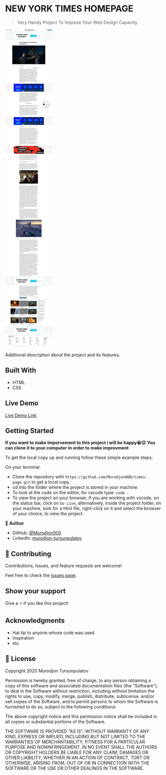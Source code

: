 # NEW YORK TIMES HOMEPAGE

> Very Handy Project To Improve Your Web Design Capacity.

![screenshot](./readme-img.png)

Additional description about the project and its features.

## Built With

- HTML
- CSS

## Live Demo

[Live Demo Link](https://murodjon000.github.io/times-page/)

## Getting Started

**If you want to make imporvement to this project i will be happy😀😉**
**You can clone it to your computer in order to make improvment**

To get the local copy up and running follow these simple example steps.

On your terminal:

- Clone the repository with `https://github.com/Murodjon000/times-page.git` to get a local copy.
- cd into the folder where the project is stored in your machine.
- To look at the code on the editor, for vscode type: _`code . `_
- To view the project on your browser, if you are working with vscode, on the status bar, click on `Go Live`,
  alternatively, inside the project folder, on your machine, look for a html file, right-click on it and
  select the browser of your choice, to view the project.

👤 **Author**

- GitHub: [@Murodjon000](https://github.com/Murodjon000)
- LinkedIn: [murodjon-tursunpulatov](https://www.linkedin.com/in/murodjon-tursunpulatov-5189481b3/)

## 🤝 Contributing

Contributions, issues, and feature requests are welcome!

Feel free to check the [issues page](https://github.com/Murodjon000/times-page/issues).

## Show your support

Give a ⭐️ if you like this project!

## Acknowledgments

- Hat tip to anyone whose code was used
- Inspiration
- etc

## 📝 License

Copyright 2020 Murodjon Tursunpulatov

Permission is hereby granted, free of charge, to any person obtaining a copy of this software and associated documentation files (the "Software"), to deal in the Software without restriction, including without limitation the rights to use, copy, modify, merge, publish, distribute, sublicense, and/or sell copies of the Software, and to permit persons to whom the Software is furnished to do so, subject to the following conditions:

The above copyright notice and this permission notice shall be included in all copies or substantial portions of the Software.

THE SOFTWARE IS PROVIDED "AS IS", WITHOUT WARRANTY OF ANY KIND, EXPRESS OR IMPLIED, INCLUDING BUT NOT LIMITED TO THE WARRANTIES OF MERCHANTABILITY, FITNESS FOR A PARTICULAR PURPOSE AND NONINFRINGEMENT. IN NO EVENT SHALL THE AUTHORS OR COPYRIGHT HOLDERS BE LIABLE FOR ANY CLAIM, DAMAGES OR OTHER LIABILITY, WHETHER IN AN ACTION OF CONTRACT, TORT OR OTHERWISE, ARISING FROM, OUT OF OR IN CONNECTION WITH THE SOFTWARE OR THE USE OR OTHER DEALINGS IN THE SOFTWARE.
